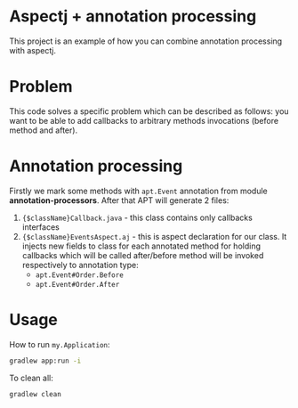 # Aspectj + annotation processing

This project is an example of how you can combine annotation processing  with aspectj.

# Problem

This code solves a specific problem which can be described as follows: you want to be able to add callbacks to arbitrary methods invocations (before method and after).

# Annotation processing

Firstly we mark some methods with `apt.Event` annotation from module **annotation-processors**. After that APT will generate 2 files:

1. `{$className}Callback.java` - this class contains only callbacks interfaces
2. `{$className}EventsAspect.aj` - this is aspect declaration for our class. It injects new fields to class for each annotated method for holding callbacks which will be called after/before method will be invoked respectively to annotation type:
   * `apt.Event#Order.Before`
   * `apt.Event#Order.After`

# Usage

How to run `my.Application`:
```bash
gradlew app:run -i
```

To clean all:
```bash
gradlew clean
```
